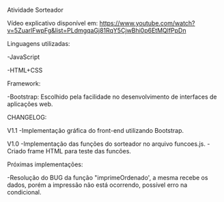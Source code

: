 Atividade Sorteador

Vídeo explicativo disponível em:
https://www.youtube.com/watch?v=5ZuarlFwpFg&list=PLdmgqaGj81RqY5CjwBhi0p6EtMQlfPpDn


Linguagens utilizadas:

 -JavaScript

 -HTML+CSS

 Framework:

-Bootstrap: Escolhido pela facilidade no desenvolvimento de interfaces de aplicações web.

CHANGELOG:

V1.1
-Implementação gráfica do front-end utilizando Bootstrap.

V1.0
-Implementação das funções do sorteador no arquivo funcoes.js.
-Criado frame HTML para teste das funcões.




Próximas implementações:

-Resolução do BUG da função "imprimeOrdenado', a mesma recebe os dados, porém a impressão não está ocorrendo, possível erro na condicional.
